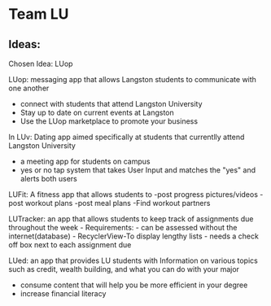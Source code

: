 # Team LU

## Ideas:

Chosen Idea: LUop

LUop: messaging app that allows Langston students to communicate with one another
 - connect with students that attend Langston University 
 - Stay up to date on current events at Langston
 - Use the LUop marketplace to promote your business

In LUv: Dating app aimed specifically at students that currentlly attend Langston University
 - a meeting app for students on campus
 - yes or no tap system that takes User Input and matches the "yes" and alerts both users

LUFit: A fitness app that allows students to 
 -post progress pictures/videos
 -post workout plans
 -post meal plans
 -Find workout partners
   
LUTracker: an app that allows students to keep track of assignments due throughout the week
    - Requirements:
        - can be assessed without the internet(database)
        - RecyclerView-To display lengthy lists
        - needs a check off box next to each assignment due
   
LUed: an app that provides LU students with Information on various topics such as credit, wealth building, and what you can do with your major
 - consume content that will help you be more efficient in your degree
 - increase financial literacy
 
        
